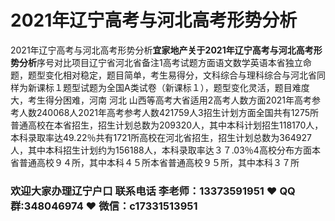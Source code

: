 # 2021年辽宁高考与河北高考形势分析




2021年辽宁高考与河北高考形势分析**宜家地产关于2021年辽宁高考与河北高考形势分析**序号对比项目辽宁省河北省备注1高考试题方面语文数学英语本省独立命题，题型变化相对稳定，题目简单，考生易得分，文科综合与理科综合与河北省同样为新课标１题型试题为全国A类试卷（新课标１），题型变化灵活，题目难度大，考生得分困难，河南 河北 山西等高考大省适用2高考人数方面2021年高考参考人数240068人2021年高考参考人数421759人3招生计划方面全国共有1275所普通高校在本省招生，招生计划总数为209320人，其中本科计划招生118170人，本科录取率达49.22％共有1721所高校在河北省招生，招生计划总数为364927人，其中本科招生计划约为156188人，本科录取率达３７.03％4高校分布方面本省普通高校９４所，其中本科４５所本省普通高校９５所，其中本科３７所



### 欢迎大家办理辽宁户口 联系电话 李老师：13373591951 ❤️ QQ群:348046974 ❤️ 微信：c17331513951 


